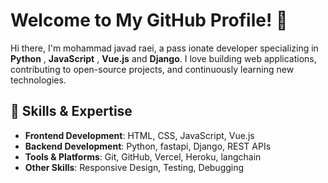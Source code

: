 # Welcome to My GitHub Profile! 👋

Hi there, I'm mohammad javad raei, a pass ionate developer specializing in **Python** , **JavaScript** , **Vue.js** and **Django**. I love building web applications, contributing to open-source projects, and continuously learning new technologies.


## 🚀 Skills & Expertise

- **Frontend Development**: HTML, CSS, JavaScript, Vue.js
- **Backend Development**: Python, fastapi, Django, REST APIs
- **Tools & Platforms**: Git, GitHub, Vercel, Heroku, langchain
- **Other Skills**: Responsive Design, Testing, Debugging
